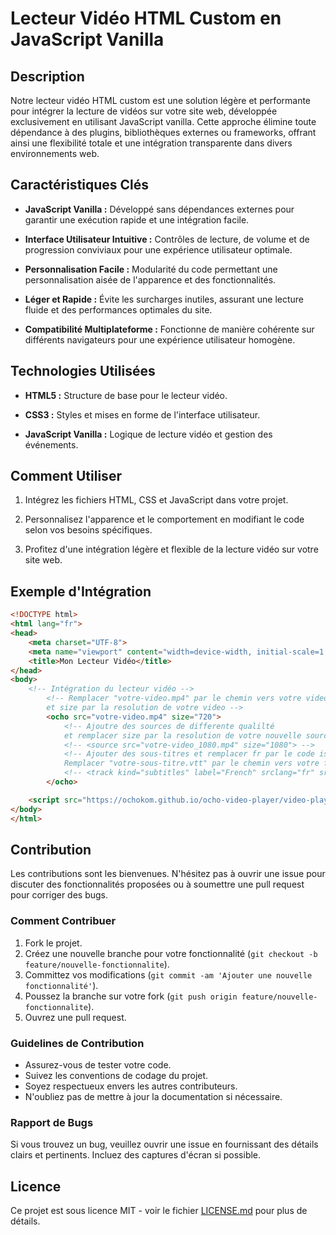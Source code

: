 # Lecteur Vidéo HTML Custom en JavaScript Vanilla

## Description

Notre lecteur vidéo HTML custom est une solution légère et performante pour intégrer la lecture de vidéos sur votre site web, développée exclusivement en utilisant JavaScript vanilla. Cette approche élimine toute dépendance à des plugins, bibliothèques externes ou frameworks, offrant ainsi une flexibilité totale et une intégration transparente dans divers environnements web.

## Caractéristiques Clés

- **JavaScript Vanilla :** Développé sans dépendances externes pour garantir une exécution rapide et une intégration facile.
  
- **Interface Utilisateur Intuitive :** Contrôles de lecture, de volume et de progression conviviaux pour une expérience utilisateur optimale.

- **Personnalisation Facile :** Modularité du code permettant une personnalisation aisée de l'apparence et des fonctionnalités.

- **Léger et Rapide :** Évite les surcharges inutiles, assurant une lecture fluide et des performances optimales du site.

- **Compatibilité Multiplateforme :** Fonctionne de manière cohérente sur différents navigateurs pour une expérience utilisateur homogène.

## Technologies Utilisées

- **HTML5 :** Structure de base pour le lecteur vidéo.
  
- **CSS3 :** Styles et mises en forme de l'interface utilisateur.
  
- **JavaScript Vanilla :** Logique de lecture vidéo et gestion des événements.

## Comment Utiliser

1. Intégrez les fichiers HTML, CSS et JavaScript dans votre projet.
   
2. Personnalisez l'apparence et le comportement en modifiant le code selon vos besoins spécifiques.

3. Profitez d'une intégration légère et flexible de la lecture vidéo sur votre site web.

## Exemple d'Intégration

```html
<!DOCTYPE html>
<html lang="fr">
<head>
    <meta charset="UTF-8">
    <meta name="viewport" content="width=device-width, initial-scale=1.0">
    <title>Mon Lecteur Vidéo</title>
</head>
<body>
    <!-- Intégration du lecteur vidéo -->
        <!-- Remplacer "votre-video.mp4" par le chemin vers votre video 
        et size par la resolution de votre video -->
        <ocho src="votre-video.mp4" size="720">
            <!-- Ajoutre des sources de differente qualilté 
            et remplacer size par la resolution de votre nouvelle source  -->
            <!-- <source src="votre-video_1080.mp4" size="1080"> -->
            <!-- Ajouter des sous-titres et remplacer fr par le code iso de votre langue 
            Remplacer "votre-sous-titre.vtt" par le chemin vers votre fichier vtt -->
            <!-- <track kind="subtitles" label="French" srclang="fr" src="votre-sous-titre.vtt">-->
        </ocho>

    <script src="https://ochokom.github.io/ocho-video-player/video-player.js"></script>
</body>
</html>
```
## Contribution

Les contributions sont les bienvenues. N'hésitez pas à ouvrir une issue pour discuter des fonctionnalités proposées ou à soumettre une pull request pour corriger des bugs.

### Comment Contribuer

1. Fork le projet.
2. Créez une nouvelle branche pour votre fonctionnalité (`git checkout -b feature/nouvelle-fonctionnalite`).
3. Committez vos modifications (`git commit -am 'Ajouter une nouvelle fonctionnalité'`).
4. Poussez la branche sur votre fork (`git push origin feature/nouvelle-fonctionnalite`).
5. Ouvrez une pull request.

### Guidelines de Contribution

- Assurez-vous de tester votre code.
- Suivez les conventions de codage du projet.
- Soyez respectueux envers les autres contributeurs.
- N'oubliez pas de mettre à jour la documentation si nécessaire.

### Rapport de Bugs

Si vous trouvez un bug, veuillez ouvrir une issue en fournissant des détails clairs et pertinents. Incluez des captures d'écran si possible.

## Licence

Ce projet est sous licence MIT - voir le fichier [LICENSE.md](LICENSE.md) pour plus de détails.

